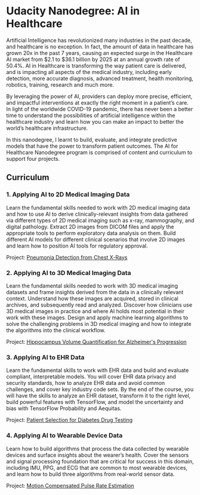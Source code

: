 # Udacity Nanodegree: AI in Healthcare

Artificial Intelligence has revolutionized many industries in the past decade, and healthcare is no exception. In fact, the amount of data in healthcare has grown 20x in the past 7 years, causing an expected surge in the Healthcare AI market from $2.1 to $36.1 billion by 2025 at an annual growth rate of 50.4%. AI in Healthcare is transforming the way patient care is delivered, and is impacting all aspects of the medical industry, including early detection, more accurate diagnosis, advanced treatment, health monitoring, robotics, training, research and much more.

By leveraging the power of AI, providers can deploy more precise, efficient, and impactful interventions at exactly the right moment in a patient’s care. In light of the worldwide COVID-19 pandemic, there has never been a better time to understand the possibilities of artificial intelligence within the healthcare industry and learn how you can make an impact to better the world’s healthcare infrastructure.

In this nanodegree, I learnt to build, evaluate, and integrate predictive models that have the power to transform patient outcomes. The AI for Healthcare Nanodegree program is comprised of content and curriculum to support four projects.

## Curriculum

### 1. Applying AI to 2D Medical Imaging Data
Learn the fundamental skills needed to work with 2D medical imaging data and how to use AI to derive clinically-relevant insights from data gathered via different types of 2D medical imaging such as x-ray, mammography, and digital pathology. Extract 2D images from DICOM files and apply the appropriate tools to perform exploratory data analysis on them. Build different AI models for different clinical scenarios that involve 2D images and learn how to position AI tools for regulatory approval.

Project: [Pneumonia Detection from Chest X-Rays](https://github.com/caloudz/nanodegrees/tree/master/ai-in-healthcare/1-pneumonia-detection-in-chest-xrays)

### 2. Applying AI to 3D Medical Imaging Data
Learn the fundamental skills needed to work with 3D medical imaging datasets and frame insights derived from the data in a clinically relevant context. Understand how these images are acquired, stored in clinical archives, and subsequently read and analyzed. Discover how clinicians use 3D medical images in practice and where AI holds most potential in their work with these images. Design and apply machine learning algorithms to solve the challenging problems in 3D medical imaging and how to integrate the algorithms into the clinical workflow.

Project: [Hippocampus Volume Quantification for Alzheimer's Progression](https://github.com/caloudz/nanodegrees/tree/master/ai-in-healthcare/2-hippocampal-volume-quantification-in-alzheimer-progression)

### 3. Applying AI to EHR Data
Learn the fundamental skills to work with EHR data and build and evaluate compliant, interpretable models. You will cover EHR data privacy and security standards, how to analyze EHR data and avoid common challenges, and cover key industry code sets. By the end of the course, you will have the skills to analyze an EHR dataset, transform it to the right level, build powerful features with TensorFlow, and model the uncertainty and bias with TensorFlow Probability and Aequitas.

Project: [Patient Selection for Diabetes Drug Testing](https://github.com/caloudz/nanodegrees/tree/master/ai-in-healthcare/3-patient-selection-for-diabetes-drug-testing)

### 4. Applying AI to Wearable Device Data
Learn how to build algorithms that process the data collected by wearable devices and surface insights about the wearer’s health. Cover the sensors and signal processing foundation that are critical for success in this domain, including IMU, PPG, and ECG that are common to most wearable devices, and learn how to build three algorithms from real-world sensor data.

Project: [Motion Compensated Pulse Rate Estimation](#)
